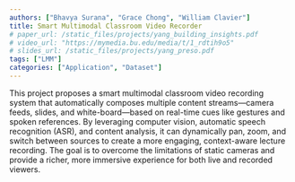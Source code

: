 ```yaml
---
authors: ["Bhavya Surana", "Grace Chong", "William Clavier"]
title: Smart Multimodal Classroom Video Recorder
# paper_url: /static_files/projects/yang_building_insights.pdf
# video_url: "https://mymedia.bu.edu/media/t/1_rdtih9o5"
# slides_url: /static_files/projects/yang_preso.pdf
tags: ["LMM"]
categories: ["Application", "Dataset"]
---
```


This project proposes a smart multimodal classroom video recording system that automatically composes multiple content streams—camera feeds, slides, and white-board—based on real-time cues like gestures and spoken references. By leveraging computer vision, automatic speech recognition (ASR), and content analysis, it can dynamically pan, zoom, and switch between sources to create a more engaging, context-aware lecture recording. The goal is to overcome the limitations of static cameras and provide a richer, more immersive experience for both live and recorded viewers.
